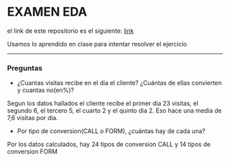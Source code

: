 # EXAMEN EDA

el link de este repositorio es el siguiente: [link](https://github.com/tereesaalvarez/examen_eda.git)


Usamos lo aprendido en clase para intentar resolver el ejercicio

-------------------------------------------
### Preguntas

* ¿Cuantas visitas recibe en el dia el cliente? ¿Cuántas de ellas convierten y cuantas no(en%)?

Segun los datos hallados el cliente recibe el primer dia 23 visitas, el segundo 6, el tercero 5, el cuarto 2 y el quinto dia 2.
Eso hace una media de 7,6 visitas por dia.


* Por tipo de conversion(CALL o FORM), ¿cuántas hay de cada una?

Por los datos calculados, hay 24 tipos de conversion CALL y 14 tipos de conversion FORM 


